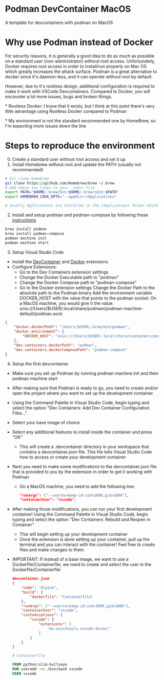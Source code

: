 # Podman DevContainer MacOS
A template for devcontainers with podman on MacOS

# Why use Podman instead of Docker
For security reasons, it is generally a good idea to do as much as possible on a standard user (non-administrator) without root access. Unfortunately, Docker requires root access in order to install/run properly on Mac OS which greatly increases the attack surface. Podman is a great alternative to docker since it's daemon-less, and it can operate without root by default.

However, due to it's rootless design, additional configuration is required to make it work with VSCode Devcontainers. Compared to Docker, you will encounter a lot more issues, bugs and broken things. 

\* Rootless Docker: I know that it exists, but I think at this point there's very little advantage using Rootless Docker compared to Podman

\* My environment is not the standard recommended one by HomeBrew, so I'm expecting more issues down the line

# Steps to reproduce the environment

0. Create a standard user without root access and set it up
1. Install Homebrew without root and update the PATH (usually not recommended)
```bash
# Git clone homebrew
git clone https://github.com/Homebrew/brew ~/.brew
# Add these two lines to your .zshrc file
export PATH="$HOME/.brew/bin:$HOME/.brew/sbin:$PATH"
export HOMEBREW_CASK_OPTS="--appdir=~/Applications"

# Usually Applications are installed in the /Applications folder which installs them system-wide, but I prefer to install them on a per-user basis.
```
2. Install and setup podman and podman-compose by following these [instructions](https://podman.io/docs/installation)
```bash
brew install podman
brew install podman-compose
podman machine init
podman machine start
```

3. Setup Visual Studio Code
- Install the [DevContainer](https://marketplace.visualstudio.com/items?itemName=ms-vscode-remote.remote-containers) and [Docker](https://marketplace.visualstudio.com/items?itemName=ms-azuretools.vscode-docker) extensions
- Configure Extensions:
    - Go to the Dev Containers extension settings
    - Change the Docker Executable path to "podman"
    - Change the Docker Compose path to "podman-compose"
    - Go to the Docker extension settings
Change the Docker Path to the absolute path to the Podman binary
Add the environment variable DOCKER_HOST with the value that points to the podman socket:
On a MacOS machine, you would give it the value: unix:///Users/$USER/.local/share/podman/podman-machine-default/podman.sock
```JSON
{
    "docker.dockerPath": "/Users/$USER/.brew/bin/podman",
    "docker.environment": {
        "DOCKER_HOST": "unix:///Users/$USER/.local/share/containers/podman/machine/qemu/podman.sock"
    },
    "dev.containers.dockerPath": "podman",
    "dev.containers.dockerComposePath": "podman-compose"
}
```

4. Setup the first devcontainer
- Make sure you set up Podman by running podman machine init and then podman machine start
- After making sure that Podman is ready to go, you need to create and/or open the project where you want to set up the development container.
- Using the Command Palette in Visual Studio Code, begin typing and select the option "Dev Containers: Add Dev Container Configuration Files..."
- Select your base image of choice
- Select any additional features to install inside the container and press "OK"
    - This will create a .devcontainer directory in your workspace that contains a devcontainer.json file. This file tells Visual Studio Code how to access or create your development container
- Next you need to make some modifications to the devcontainer.json file that is provided to you by the extension in order to get it working with Podman
    - On a MacOS machine, you need to add the following line:
        ```JSON
        "runArgs": ["--userns=keep-id:uid=1000,gid=1000"],
        "containerUser": "vscode",
        ```
- After making those modifications, you can run your first development container! Using the Command Palette in Visual Studio Code, begin typing and select the option "Dev Containers: Rebuild and Reopen in Container"
    - This will begin setting up your development container
    - Once the extension is done setting up your container, pull up the terminal and you can interact with the container! Feel free to create files and make changes to them.
- *IMPORTANT*: If instead of a base image, we want to use a Dockerfile/Containerfile, we need to create and select the user in the Dockerfile/Containerfile
    ```JSON
    devcontainer.json
    {
        "name": "Alpine",
        "build": {
            "dockerfile": "Containerfile"
        },
        "runArgs": ["--userns=keep-id:uid=1000,gid=1000"],
        "containerUser": "vscode",
        "customizations": {
            "vscode": {
                "extensions": [
                    "ms-azuretools.vscode-docker"
                ]
            }
        }
    }
    ```

    ```Dockerfile
    # Containerfile

    FROM python:slim-bullseye
    RUN useradd -ms /bin/bash vscode
    USER vscode
    ```
